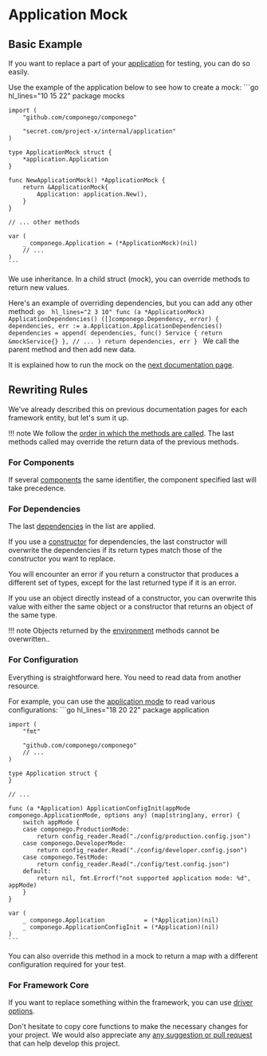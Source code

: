 # Application Mock

## Basic Example

If you want to replace a part of your [application](../impl/application.md) for testing, you can do so easily.

Use the example of the application below to see how to create a mock:
    ```go hl_lines="10 15 22"
    package mocks

    import (
        "github.com/componego/componego"

        "secret.com/project-x/internal/application"
    )

    type ApplicationMock struct {
        *application.Application
    }

    func NewApplicationMock() *ApplicationMock {
        return &ApplicationMock{
            Application: application.New(),
        }
    }

    // ... other methods

    var (
        _ componego.Application = (*ApplicationMock)(nil)
        // ...
    )
    ```
We use inheritance. In a child struct (mock), you can override methods to return new values.

Here's an example of overriding dependencies, but you can add any other method:
    ```go  hl_lines="2 3 10"
    func (a *ApplicationMock) ApplicationDependencies() ([]componego.Dependency, error) {
        dependencies, err := a.Application.ApplicationDependencies()
        dependencies = append(
            dependencies,
            func() Service {
                return &mockService{}
            },
            // ...
            )
        return dependencies, err
    }
    ```
We call the parent method and then add new data.

It is explained how to run the mock on the [next documentation page](./runner.md).

## Rewriting Rules

We've already described this on previous documentation pages for each framework entity, but let's sum it up.

!!! note
    We follow the [order in which the methods are called](../impl/driver.md#application-initialization-order).
    The last methods called may override the return data of the previous methods.

### For Components

If several [components](../impl/component.md#componentidentifier) the same identifier, the component specified last will take precedence.

### For Dependencies

The last [dependencies](../impl/dependency.md) in the list are applied.

If you use a [constructor](../impl/dependency.md#dependency-constructors) for dependencies, the last constructor will overwrite the dependencies if its return types match those of the constructor you want to replace.

You will encounter an error if you return a constructor that produces a different set of types, except for the last returned type if it is an error.

If you use an object directly instead of a constructor, you can overwrite this value with either the same object or a constructor that returns an object of the same type.

!!! note
    Objects returned by the [environment](../impl/environment.md#how-to-use-environment) methods cannot be overwritten..

### For Configuration

Everything is straightforward here. You need to read data from another resource.

For example, you can use the [application mode](../impl/runner.md#application-mode) to read various configurations:
    ```go hl_lines="18 20 22"
    package application

    import (
        "fmt"

        "github.com/componego/componego"
        // ...
    )

    type Application struct {
    }

    // ...

    func (a *Application) ApplicationConfigInit(appMode componego.ApplicationMode, options any) (map[string]any, error) {
        switch appMode {
        case componego.ProductionMode:
            return config_reader.Read("./config/production.config.json")
        case componego.DeveloperMode:
            return config_reader.Read("./config/developer.config.json")
        case componego.TestMode:
            return config_reader.Read("./config/test.config.json")
        default:
            return nil, fmt.Errorf("not supported application mode: %d", appMode)
        }
    }

    var (
        _ componego.Application           = (*Application)(nil)
        _ componego.ApplicationConfigInit = (*Application)(nil)
    )
    ```

You can also override this method in a mock to return a map with a different configuration required for your test.

### For Framework Core

If you want to replace something within the framework, you can use [driver options](../impl/runner.md#specific-driver-options).

Don't hesitate to copy core functions to make the necessary changes for your project.
We would also appreciate any [any suggestion or pull request](../contribution/guide.md) that can help develop this project.
